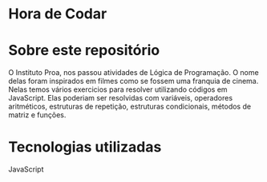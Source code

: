 # Hora de Codar

# Sobre este repositório

O Instituto Proa, nos passou atividades de Lógica de Programação. O nome delas foram inspirados em filmes como se fossem uma franquia de cinema.  
Nelas temos vários exercicios para resolver utilizando códigos em JavaScript. Elas poderiam ser resolvidas com variáveis, operadores aritméticos, estruturas de repetição, estruturas condicionais, métodos de matriz e funções.

# Tecnologias utilizadas
JavaScript
